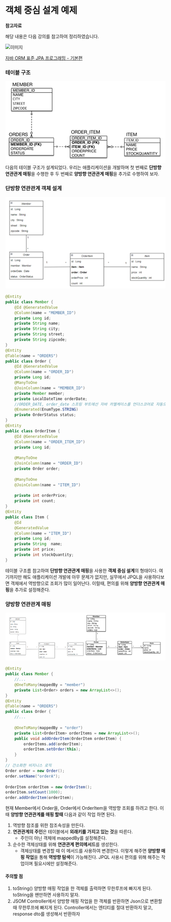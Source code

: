 # 객체 중심 설계 예제

**참고자료**

해당 내용은 다음 강의를 참고하여 정리하였습니다.

![이미지](https://cdn.inflearn.com/public/courses/324109/course_cover/161476f8-f0b7-4b04-b293-ce648c2ea445/kyh_jsp.png)

[자바 ORM 표준 JPA 프로그래밍 - 기본편](https://www.inflearn.com/course/ORM-JPA-Basic/dashboard)



### 테이블 구조
![image-20231011142856274](img/image-20231011142856274.png)
다음의 테이블 구조가 설계되었다.
우리는 애플리케이션을 개발하며 첫 번째로 **단방향 연관관계 매핑**을 수행한 후
두 번째로 **양방향 연관관계 매핑**을 추가로 수행하여 보자.
### 단방향 연관관계 객체 설계
![image-20231011145313289](img/image-20231011145313289.png)
```java
@Entity
public class Member {
    @Id @GeneratedValue
    @Column(name = "MEMBER_ID")
    private Long id;
    private String name;
    private String city;
    private String street;
    private String zipcode;
}
@Entity
@Table(name = "ORDERS")
public class Order {
    @Id @GeneratedValue
    @Column(name = "ORDER_ID")
    private Long id;
    @ManyToOne
    @JoinColumn(name = "MEMBER_ID")
    private Member member;
    private LocalDateTime orderDate; 
    //ORDER_DATE, order_date 스프링 부트에선 자바 카멜케이스를 언더스코어로 자동으로 바꿔줌
    @Enumerated(EnumType.STRING)
    private OrderStatus status;
}
@Entity
public class OrderItem {
    @Id @GeneratedValue
    @Column(name = "ORDER_ITEM_ID")
    private Long id;
    
    @ManyToOne
    @JoinColumn(name = "ORDER_ID")
    private Order order;
    
    @ManyToOne
    @JoinColumn(name = "ITEM_ID")
    
    private int orderPrice;
    private int count;
}
@Entity
public class Item {
    @Id
    @GeneratedValue
    @Column(name = "ITEM_ID")
    private Long id;
    private String  name;
    private int price;
    private int stockQuantity;
}
```
테이블 구조름 참고하여 **단방향 연관관계 매핑**을 사용한 **객체 중심 설계**의 형태이다.
여기까지만 해도 애플리케이션 개발에 아무 문제가 없지만,
실무에서 JPQL을 사용하다보면 객체에서 역방향으로 조회가 많이 일어난다.
이럴때, 편의를 위해 **양방향 연관관계 매핑**을 추가로 설정해준다.
### 양방향 연관관계 매핑
![image-20231011145619865](img/image-20231011145619865.png)
```java
@Entity
public class Member {
    //...
    @OneToMany(mappedBy = "member")
    private List<Order> orders = new ArrayList<>();
}
@Entity
@Table(name = "ORDERS")
public class Order {
    //...
    
    @OneToMany(mappedBy = "order")
    private List<OrderItem> orderItems = new ArrayList<>();
    public void addOrderItem(OrderItem orderItem) {
        orderItems.add(orderItem);
        orderItem.setOrder(this);
    }
}
// 간소화한 비지니스 로직
Order order = new Order();
order.setName("orderA");
    
OrderItem orderItem = new OrderItem();
orderItem.setCount(1000);
order.addOrderItem(orderItem);
```
현재 Member에서 Order을, Order에서 OrderItem을 역방향 조회를 하려고 한다.
이때 **양방향 연관관계를 매핑 할때** 다음과 같이 작업 하면 된다.
1. 역방향 참조를 위한 참조속성을 만든다.
2. **연관관계의 주인**은 테이블에서 **외래키를 가지고 있는 것**을 따른다.
   - 주인이 아닌 객체에 mappedBy를 설정해준다.
3. 순수한 객체상태를 위해 **연관관계 편의메서드**를 생성한다.
   - 객체상태를 변경할 때 이 메서드를 사용하여 변경한다.
이렇게 해주면 **양방향 매핑 작업**을 통해 **역방향 탐색**이 가능해진다.
JPQL 사용시 편의를 위해 해주는 작업이며 필요시에만 설정해준다.
#### 주의할 점
1. toString()
양방향 매핑 작업을 한 객체를 출력하면 무한루프에 빠지게 된다.
toString을 왠만하면 사용하지 말자.
2. JSOM
Controller에서 양방향 매핑 작업을 한 객체를 반환하면 Json으로 변환할때 무한루프에 빠지게 된다.
Controller에서는 엔티티를 절대 반환하지 말고, response dto를 생성해서 반환하자